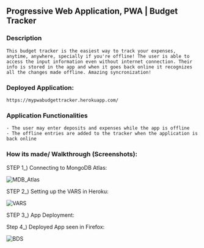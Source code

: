 ## Progressive Web Application, PWA | Budget Tracker

### Description
    This budget tracker is the easiest way to track your expenses, anytime, anywhere, specially if you're offline! The user is able to access the input information even without internet connection. Their info is stored in the app and when it goes back online it recognizes all the changes made offline. Amazing syncronization!
    
### Deployed Application:
    https://mypwabudgettracker.herokuapp.com/


### Application Functionalities 
    - The user may enter deposits and expenses while the app is offline
    - The offline entries are added to the tracker when the application is back online


### How its made/ Walkthrough (Screenshots):

STEP 1_) Connecting to MongoDB Atlas:

![MDB_Atlas](https://user-images.githubusercontent.com/65464431/164945393-9f2842c4-6a37-4eca-bad3-b5a15453bb98.png)


STEP 2_) Setting up the VARS in Heroku:

![VARS](https://user-images.githubusercontent.com/65464431/164945387-f10cc77d-affb-4726-8b81-f547028ac2c5.png)


STEP 3_) App Deployment: 


Step 4_) Deployed App seen in Firefox:

![BDS](https://user-images.githubusercontent.com/65464431/164300289-61070bcf-63e6-477d-a112-292ffc8d2752.png)

